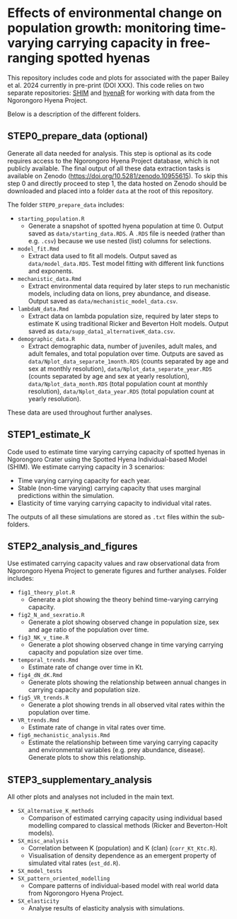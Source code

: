 # Effects of environmental change on population growth: monitoring time-varying carrying capacity in free-ranging spotted hyenas

This repository includes code and plots for associated with the paper Bailey et al. 2024 currently in pre-print (DOI XXX). This code relies on two separate repositories: [SHIM](https://github.com/hyenaproject/SHIM) and [hyenaR](https://github.com/hyenaproject/hyenaR) for working with data from the Ngorongoro Hyena Project.

Below is a description of the different folders.

## STEP0_prepare_data (optional)

Generate all data needed for analysis. This step is optional as its code requires access to the Ngorongoro Hyena Project database, which is not publicly available. The final output of all these data extraction tasks is available on Zenodo (https://doi.org/10.5281/zenodo.10955615). To skip this step 0 and directly proceed to step 1, the data hosted on Zenodo should be downloaded and placed into a folder `data` at the root of this repository.

The folder `STEP0_prepare_data` includes:

- `starting_population.R` 
    - Generate a snapshot of spotted hyena population at time 0. Output saved as `data/starting_data.RDS`.
A `.RDS` file is needed (rather than e.g. `.csv`) because we use nested (list) columns for selections.
- `model_fit.Rmd` 
    - Extract data used to fit all models. Output saved as `data/model_data.RDS`. Test model fitting with different link functions and exponents.
- `mechanistic_data.Rmd`
    - Extract environmental data required by later steps to run mechanistic models, including data on lions, prey abundance, and disease. Output saved as `data/mechanistic_model_data.csv`.
- `lambdaN_data.Rmd`
    - Extract data on lambda population size, required by later steps to estimate K using traditional Ricker and Beverton Holt models. Output saved as `data/supp_data1_alternativeK_data.csv`.
- `demographic_data.R`
    - Extract demographic data, number of juveniles, adult males, and adult females, and total population over time. Outputs are saved as `data/Nplot_data_separate_1month.RDS` (counts separated by age and sex at monthly resolution), `data/Nplot_data_separate_year.RDS` (counts separated by age and sex at yearly resolution), `data/Nplot_data_month.RDS` (total population count at monthly resolution), `data/Nplot_data_year.RDS` (total population count at yearly resolution).

These data are used throughout further analyses.

## STEP1_estimate_K

Code used to estimate time varying carrying capacity of spotted hyenas in Ngorongoro Crater using the Spotted Hyena Individual-based Model (SHIM). We estimate carrying capacity in 3 scenarios:

- Time varying carrying capacity for each year.
- Stable (non-time varying) carrying capacity that uses marginal predictions within the simulation.
- Elasticity of time varying carrying capacity to individual vital rates.

The outputs of all these simulations are stored as `.txt` files within the sub-folders.

## STEP2_analysis_and_figures

Use estimated carrying capacity values and raw observational data from Ngorongoro Hyena Project to generate figures and further analyses. Folder includes:

- `fig1_theory_plot.R`
    - Generate a plot showing the theory behind time-varying carrying capacity.
- `fig2_N_and_sexratio.R` 
  - Generate a plot showing observed change in population size, sex and age ratio of the population over time.
- `fig3_NK_v_time.R`
  - Generate a plot showing observed change in time varying carrying capacity and population size over time.
- `temporal_trends.Rmd`
  - Estimate rate of change over time in Kt.
- `fig4_dN_dK.Rmd`
  - Generate plots showing the relationship between annual changes in carrying capacity and population size.
- `fig5_VR_trends.R`
  - Generate a plot showing trends in all observed vital rates within the population over time.
- `VR_trends.Rmd`
  - Estimate rate of change in vital rates over time.
- `fig6_mechanistic_analysis.Rmd`
  - Estimate the relationship between time varying carrying capacity and environmental variables (e.g. prey abundance, disease). Generate plots to show this relationship.

## STEP3_supplementary_analysis

All other plots and analyses not included in the main text.

- `SX_alternative_K_methods`
  - Comparison of estimated carrying capacity using individual based modelling compared to classical methods (Ricker and Beverton-Holt models).
- `SX_misc_analysis`
  - Correlation between K (population) and K (clan) (`corr_Kt_Ktc.R`).
  - Visualisation of density dependence as an emergent property of simulated vital rates (`est_dd.R`).
- `SX_model_tests`
- `SX_pattern_oriented_modelling`
  - Compare patterns of individual-based model with real world data from Ngorongoro Hyena Project.
- `SX_elasticity`
  - Analyse results of elasticity analysis with simulations.
